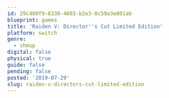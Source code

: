```yaml
---
id: 29c480f9-8330-4603-b2e3-0c59a3e001ab
blueprint: games
title: 'Raiden V: Director''s Cut Limited Edition'
platform: switch
genre:
  - shmup
digital: false
physical: true
guide: false
pending: false
posted: '2019-07-29'
slug: raiden-v-directors-cut-limited-edition
---
```

